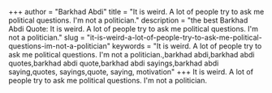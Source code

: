 +++
author = "Barkhad Abdi"
title = "It is weird. A lot of people try to ask me political questions. I'm not a politician."
description = "the best Barkhad Abdi Quote: It is weird. A lot of people try to ask me political questions. I'm not a politician."
slug = "it-is-weird-a-lot-of-people-try-to-ask-me-political-questions-im-not-a-politician"
keywords = "It is weird. A lot of people try to ask me political questions. I'm not a politician.,barkhad abdi,barkhad abdi quotes,barkhad abdi quote,barkhad abdi sayings,barkhad abdi saying,quotes, sayings,quote, saying, motivation"
+++
It is weird. A lot of people try to ask me political questions. I'm not a politician.
